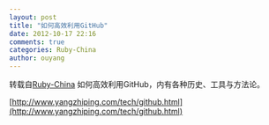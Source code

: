 ```yaml
---
layout: post
title: "如何高效利用GitHub"
date: 2012-10-17 22:16
comments: true
categories: Ruby-China
author: ouyang
---
```

转载自[Ruby-China](http://ruby-china.org/topics/1603)
如何高效利用GitHub，内有各种历史、工具与方法论。

[http://www.yangzhiping.com/tech/github.html](http://www.yangzhiping.com/tech/github.html)
